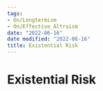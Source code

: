 ```yaml
---
tags:
- On/Longtermism
- On/Effective_Altruism
date: "2022-06-16"
date modified: "2022-06-16"
title: Existential Risk
---
```


# Existential Risk
